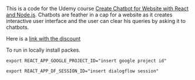 This is a code for the Udemy course [Create Chatbot for Website with React and Node.js](https://www.udemy.com/course/chatbot-for-website-with-react-and-nodejs/?referralCode=E473B17F7AA6DB5259A4).
Chatbots are feather in a cap for a website as it creates interactive user interface and the user can clear his queries by asking it to chatbots.

Here is a [link with the discount](https://www.udemy.com/course/chatbot-for-website-with-react-and-nodejs/?referralCode=E473B17F7AA6DB5259A4)

To run in locally install packes.

```export REACT_APP_GOOGLE_PROJECT_ID="insert google project id"```


```export REACT_APP_DF_SESSION_ID="insert dialogflow session"```
